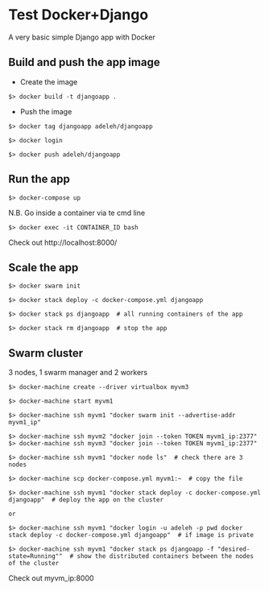 # Test Docker+Django

A very basic simple Django app with Docker


## Build and push the app image

- Create the image

```
$> docker build -t djangoapp .
```

- Push the image

```
$> docker tag djangoapp adeleh/djangoapp

$> docker login 

$> docker push adeleh/djangoapp
```


## Run the app

```
$> docker-compose up
```

N.B. Go inside a container via te cmd line

```
$> docker exec -it CONTAINER_ID bash
```

Check out http://localhost:8000/


## Scale the app

```
$> docker swarm init

$> docker stack deploy -c docker-compose.yml djangoapp

$> docker stack ps djangoapp  # all running containers of the app

$> docker stack rm djangoapp  # stop the app 
```


## Swarm cluster

3 nodes, 1 swarm manager and 2 workers

```
$> docker-machine create --driver virtualbox myvm3

$> docker-machine start myvm1

$> docker-machine ssh myvm1 "docker swarm init --advertise-addr myvm1_ip"

$> docker-machine ssh myvm2 "docker join --token TOKEN myvm1_ip:2377"
$> docker-machine ssh myvm3 "docker join --token TOKEN myvm1_ip:2377"

$> docker-machine ssh myvm1 "docker node ls"  # check there are 3 nodes

$> docker-machine scp docker-compose.yml myvm1:~  # copy the file

$> docker-machine ssh myvm1 "docker stack deploy -c docker-compose.yml djangoapp"  # deploy the app on the cluster

or 

$> docker-machine ssh myvm1 "docker login -u adeleh -p pwd docker stack deploy -c docker-compose.yml djangoapp"  # if image is private

$> docker-machine ssh myvm1 "docker stack ps djangoapp -f "desired-state=Running""  # show the distributed containers between the nodes of the cluster

```

Check out myvm_ip:8000


